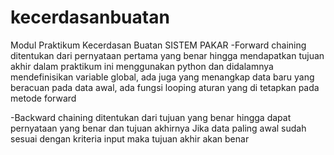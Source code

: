 # kecerdasanbuatan
Modul Praktikum Kecerdasan Buatan
SISTEM PAKAR
-Forward chaining ditentukan dari pernyataan pertama yang benar hingga mendapatkan tujuan akhir
dalam praktikum ini menggunakan python dan didalamnya mendefinisikan variable global, ada juga yang menangkap data baru yang beracuan pada data awal, ada fungsi looping aturan yang di tetapkan pada metode forward

-Backward chaining ditentukan dari tujuan yang benar hingga dapat pernyataan yang benar dan tujuan akhirnya
Jika data paling awal sudah sesuai dengan kriteria input maka tujuan akhir akan benar